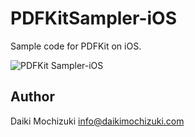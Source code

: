 # PDFKitSampler-iOS
Sample code for PDFKit on iOS.
 
![PDFKit Sampler-iOS](https://cdn-images-1.medium.com/max/1600/1*yQK8ilQ2GSTGee3nkRCg8g.gif)

## Author
Daiki Mochizuki info@daikimochizuki.com
